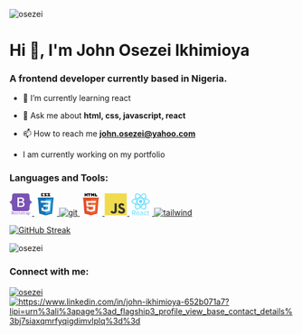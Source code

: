 <!-- ### Hi there 👋


**Osezei/Osezei** is a ✨ _special_ ✨ repository because its `README.md` (this file) appears on your GitHub profile.

Here are some ideas to get you started:

- 🔭 I’m currently working on ...
- 🌱 I’m currently learning ...
- 👯 I’m looking to collaborate on ...
- 🤔 I’m looking for help with ...
- 💬 Ask me about ...
- 📫 How to reach me: ...
- 😄 Pronouns: ...
- ⚡ Fun fact: ...

 -->
 <p align="left"> <img src="https://komarev.com/ghpvc/?username=osezei&label=Profile%20views&color=0e75b6&style=flat" alt="osezei" /> </p>
 
 <h1 align="left">Hi 👋, I'm John Osezei Ikhimioya</h1>
<h3 align="left">A frontend developer currently based in Nigeria.</h3>

- 🔭 I’m currently learning react

<!-- - 👨‍💻 All of my projects are available at [still-working-on-this](still-working-on-this) -->

- 💬 Ask me about **html, css, javascript, react**

- 📫 How to reach me **john.osezei@yahoo.com**

<!-- - 📄 Know about my experiences [resume](resume) -->

- I am currently working on my portfolio


<h3 align="left">Languages and Tools:</h3>
<p align="left"> <a href="https://getbootstrap.com" target="_blank" rel="noreferrer"> <img src="https://raw.githubusercontent.com/devicons/devicon/master/icons/bootstrap/bootstrap-plain-wordmark.svg" alt="bootstrap" width="40" height="40"/> </a> <a href="https://www.w3schools.com/css/" target="_blank" rel="noreferrer"> <img src="https://raw.githubusercontent.com/devicons/devicon/master/icons/css3/css3-original-wordmark.svg" alt="css3" width="40" height="40"/> </a> <a href="https://git-scm.com/" target="_blank" rel="noreferrer"> <img src="https://www.vectorlogo.zone/logos/git-scm/git-scm-icon.svg" alt="git" width="40" height="40"/> </a> <a href="https://www.w3.org/html/" target="_blank" rel="noreferrer"> <img src="https://raw.githubusercontent.com/devicons/devicon/master/icons/html5/html5-original-wordmark.svg" alt="html5" width="40" height="40"/> </a> <a href="https://developer.mozilla.org/en-US/docs/Web/JavaScript" target="_blank" rel="noreferrer"> <img src="https://raw.githubusercontent.com/devicons/devicon/master/icons/javascript/javascript-original.svg" alt="javascript" width="40" height="40"/> </a> <a href="https://reactjs.org/" target="_blank" rel="noreferrer"> <img src="https://raw.githubusercontent.com/devicons/devicon/master/icons/react/react-original-wordmark.svg" alt="react" width="40" height="40"/> </a> <a href="https://tailwindcss.com/" target="_blank" rel="noreferrer"> <img src="https://www.vectorlogo.zone/logos/tailwindcss/tailwindcss-icon.svg" alt="tailwind" width="40" height="40"/> </a> </p>


<!-- <p>&nbsp;<img align="center" src="https://github-readme-stats.vercel.app/api?username=osezei&show_icons=true&locale=en" alt="osezei" /></p> -->

[![GitHub Streak](http://github-readme-streak-stats.herokuapp.com?user=osezei&theme=dark)](https://git.io/streak-stats)

<p><img align="center" src="https://github-readme-stats.vercel.app/api/top-langs?username=osezei&show_icons=true&locale=en&layout=compact" alt="osezei" /></p>

<h3 align="left">Connect with me:</h3>
<p align="left">
<a href="https://twitter.com/osezei" target="blank"><img align="center" src="https://raw.githubusercontent.com/rahuldkjain/github-profile-readme-generator/master/src/images/icons/Social/twitter.svg" alt="osezei" height="30" width="40" /></a>
<a href="https://linkedin.com/in/https://www.linkedin.com/in/john-ikhimioya-652b071a7?lipi=urn%3ali%3apage%3ad_flagship3_profile_view_base_contact_details%3bj7siaxqmrfyqigdimvlplq%3d%3d" target="blank"><img align="center" src="https://raw.githubusercontent.com/rahuldkjain/github-profile-readme-generator/master/src/images/icons/Social/linked-in-alt.svg" alt="https://www.linkedin.com/in/john-ikhimioya-652b071a7?lipi=urn%3ali%3apage%3ad_flagship3_profile_view_base_contact_details%3bj7siaxqmrfyqigdimvlplq%3d%3d" height="30" width="40" /></a>
</p>
